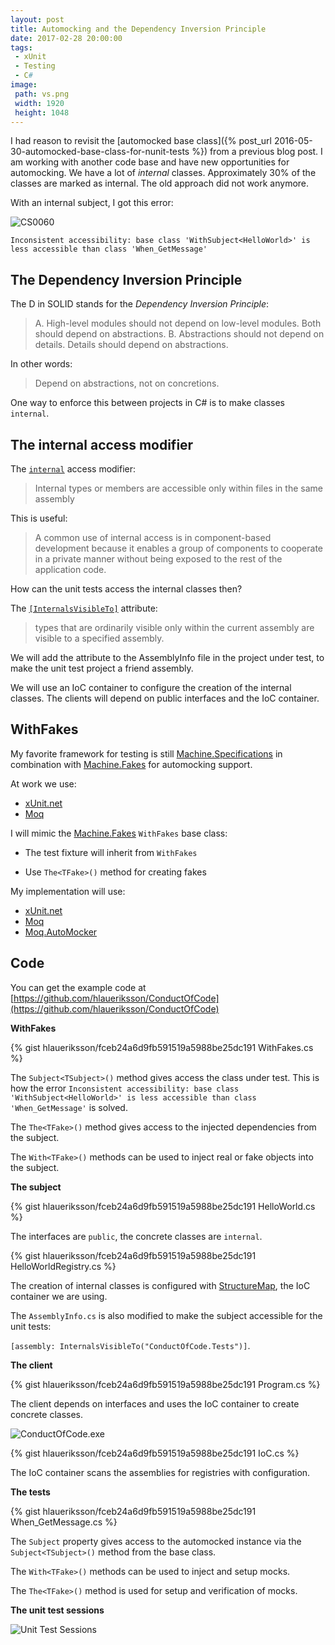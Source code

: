 ```yaml
---
layout: post
title: Automocking and the Dependency Inversion Principle
date: 2017-02-28 20:00:00
tags:
 - xUnit
 - Testing
 - C#
image:
 path: vs.png
 width: 1920
 height: 1048
---
```


I had reason to revisit the [automocked base class]({% post_url 2016-05-30-automocked-base-class-for-nunit-tests %}) from a previous blog post.
I am working with another code base and have new opportunities for automocking.
We have a lot of *internal* classes.
Approximately 30% of the classes are marked as internal.
The old approach did not work anymore.

With an internal subject, I got this error:

![CS0060](CS0060.png)

`Inconsistent accessibility: base class 'WithSubject<HelloWorld>' is less accessible than class 'When_GetMessage'`

## The Dependency Inversion Principle

The D in SOLID stands for the *Dependency Inversion Principle*:

> A. High-level modules should not depend on low-level modules. Both should depend on abstractions.
> B. Abstractions should not depend on details. Details should depend on abstractions.

In other words:

> Depend on abstractions, not on concretions.

One way to enforce this between projects in C# is to make classes `internal`.

## The internal access modifier

The [`internal`](https://msdn.microsoft.com/en-us/library/7c5ka91b.aspx) access modifier:

> Internal types or members are accessible only within files in the same assembly

This is useful:

> A common use of internal access is in component-based development because it enables a group of components to cooperate in a private manner without being exposed to the rest of the application code.

How can the unit tests access the internal classes then?

The [`[InternalsVisibleTo]`](https://msdn.microsoft.com/en-us/library/system.runtime.compilerservices.internalsvisibletoattribute(v=vs.110).aspx) attribute:

> types that are ordinarily visible only within the current assembly are visible to a specified assembly.

We will add the attribute to the AssemblyInfo file in the project under test, to make the unit test project a friend assembly.

We will use an IoC container to configure the creation of the internal classes.
The clients will depend on public interfaces and the IoC container.

## WithFakes

My favorite framework for testing is still [Machine.Specifications](https://github.com/machine/machine.specifications) in combination with [Machine.Fakes](https://github.com/machine/machine.fakes) for automocking support.

At work we use:

* [xUnit.net](https://xunit.github.io/)
* [Moq](https://github.com/moq/moq4)

I will mimic the [Machine.Fakes](https://github.com/machine/machine.fakes#withfakes) `WithFakes` base class:

* The test fixture will inherit from `WithFakes`

* Use `The<TFake>()` method for creating fakes

My implementation will use:

* [xUnit.net](https://xunit.github.io/)
* [Moq](https://github.com/moq/moq4)
* [Moq.AutoMocker](https://github.com/tkellogg/Moq.AutoMocker)

## Code

You can get the example code at [https://github.com/hlaueriksson/ConductOfCode](https://github.com/hlaueriksson/ConductOfCode)

**WithFakes**

{% gist hlaueriksson/fceb24a6d9fb591519a5988be25dc191 WithFakes.cs %}

The `Subject<TSubject>()` method gives access the class under test.
This is how the error `Inconsistent accessibility: base class 'WithSubject<HelloWorld>' is less accessible than class 'When_GetMessage'` is solved.

The `The<TFake>()` method gives access to the injected dependencies from the subject.

The `With<TFake>()` methods can be used to inject real or fake objects into the subject.

**The subject**

{% gist hlaueriksson/fceb24a6d9fb591519a5988be25dc191 HelloWorld.cs %}

The interfaces are `public`, the concrete classes are `internal`.

{% gist hlaueriksson/fceb24a6d9fb591519a5988be25dc191 HelloWorldRegistry.cs %}

The creation of internal classes is configured with [StructureMap](https://github.com/structuremap/structuremap), the IoC container we are using.

The `AssemblyInfo.cs` is also modified to make the subject accessible for the unit tests:

 `[assembly: InternalsVisibleTo("ConductOfCode.Tests")]`.

**The client**

{% gist hlaueriksson/fceb24a6d9fb591519a5988be25dc191 Program.cs %}

The client depends on interfaces and uses the IoC container to create concrete classes.

![ConductOfCode.exe](ConductOfCode.exe.png)

{% gist hlaueriksson/fceb24a6d9fb591519a5988be25dc191 IoC.cs %}

The IoC container scans the assemblies for registries with configuration.

**The tests**

{% gist hlaueriksson/fceb24a6d9fb591519a5988be25dc191 When_GetMessage.cs %}

The `Subject` property gives access to the automocked instance via the `Subject<TSubject>()` method from the base class.

The `With<TFake>()` methods can be used to inject and setup mocks.

The `The<TFake>()` method is used for setup and verification of mocks.

**The unit test sessions**

![Unit Test Sessions](unit-test-sessions.png)
